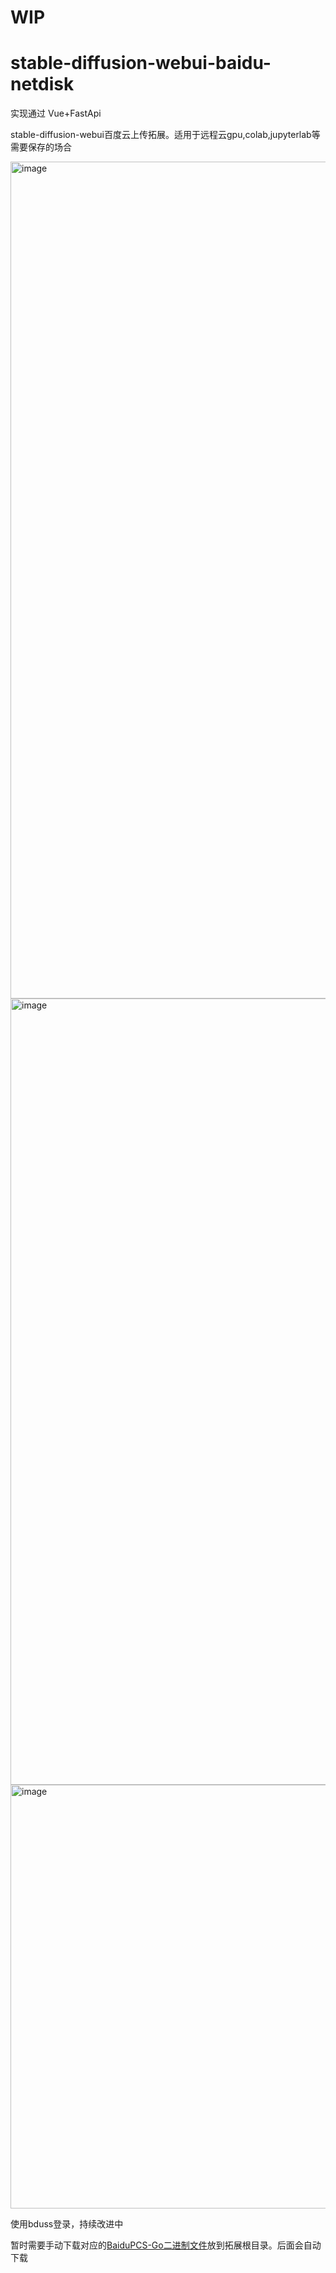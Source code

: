 # WIP
# stable-diffusion-webui-baidu-netdisk
实现通过 Vue+FastApi

stable-diffusion-webui百度云上传拓展。适用于远程云gpu,colab,jupyterlab等需要保存的场合

<img width="1339" alt="image" src="https://user-images.githubusercontent.com/25872019/224122764-a86eae6c-2b15-4712-8158-61d6e055a122.png">



<img width="1258" alt="image" src="https://user-images.githubusercontent.com/25872019/223800312-0fa01500-c5de-42da-91d1-cde7a59890ba.png">



<img width="678" alt="image" src="https://user-images.githubusercontent.com/25872019/223519780-8de5919a-341b-4912-bdce-eca859a32927.png">



使用bduss登录，持续改进中

暂时需要手动下载对应的[BaiduPCS-Go二进制文件](https://github.com/qjfoidnh/BaiduPCS-Go/releases/tag/v3.9.0)放到拓展根目录。后面会自动下载

